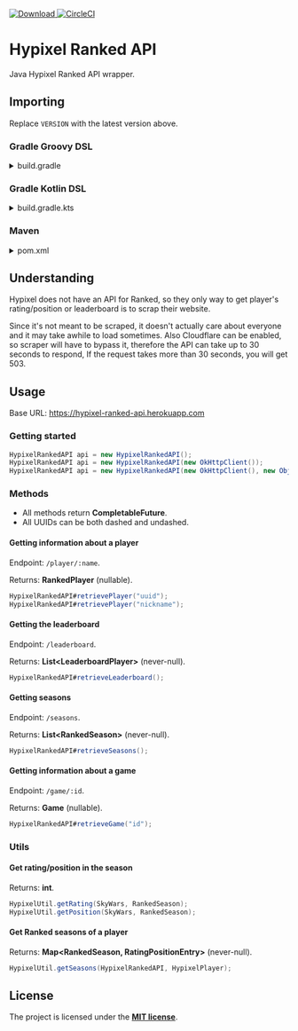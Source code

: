[ ![Download](https://api.bintray.com/packages/mdashlw/maven/hypixel-ranked-api/images/download.svg) ](https://bintray.com/mdashlw/maven/hypixel-ranked-api/_latestVersion)
[![CircleCI](https://circleci.com/gh/mdashlw/hypixel-ranked-api.svg?style=svg)](https://circleci.com/gh/mdashlw/hypixel-ranked-api)

# Hypixel Ranked API

Java Hypixel Ranked API wrapper.

## Importing

Replace `VERSION` with the latest version above.

### Gradle Groovy DSL

<details><summary>build.gradle</summary>
<p>

```gradle
repositories {
    jcenter()
}

dependencies {
    implementation 'ru.mdashlw.hypixel:hypixel-ranked-api:VERSION'
}
```

</p>
</details>

### Gradle Kotlin DSL

<details><summary>build.gradle.kts</summary>
<p>

```kotlin
repositories {
    jcenter()
}

dependencies {
    implementation("ru.mdashlw.hypixel:hypixel-ranked-api:VERSION")
}
```

</p>
</details>

### Maven

<details><summary>pom.xml</summary>
<p>

```xml
<depedencies>
    <dependency>
        <groupId>ru.mdashlw.hypixel</groupId>
        <artifactId>hypixel-ranked-api</artifactId>
        <version>VERSION</version>
  </dependency>
</depedencies>

<repositories>
    <repository>
      <id>jcenter</id>
      <name>JCenter</name>
      <url>https://jcenter.bintray.com/</url>
    </repository>
</repositories>
```

</p>
</details>

## Understanding

Hypixel does not have an API for Ranked, so they only way to get player's rating/position or leaderboard is to scrap their website.

Since it's not meant to be scraped, it doesn't actually care about everyone and it may take awhile to load sometimes.
Also Cloudflare can be enabled, so scraper will have to bypass it, therefore the API can take up to 30 seconds to respond,
If the request takes more than 30 seconds, you will get 503.

## Usage

Base URL: https://hypixel-ranked-api.herokuapp.com

### Getting started

```java
HypixelRankedAPI api = new HypixelRankedAPI();
HypixelRankedAPI api = new HypixelRankedAPI(new OkHttpClient());
HypixelRankedAPI api = new HypixelRankedAPI(new OkHttpClient(), new ObjectMapper());
```

### Methods

* All methods return **CompletableFuture**.
* All UUIDs can be both dashed and undashed.

#### Getting information about a player

Endpoint: `/player/:name`.

Returns: **RankedPlayer** (nullable).

```java
HypixelRankedAPI#retrievePlayer("uuid");
HypixelRankedAPI#retrievePlayer("nickname");
```

#### Getting the leaderboard

Endpoint: `/leaderboard`.

Returns: **List\<LeaderboardPlayer>** (never-null).

```java
HypixelRankedAPI#retrieveLeaderboard();
```

#### Getting seasons

Endpoint: `/seasons`.

Returns: **List\<RankedSeason>** (never-null).

```java
HypixelRankedAPI#retrieveSeasons();
```

#### Getting information about a game

Endpoint: `/game/:id`.

Returns: **Game** (nullable).

```java
HypixelRankedAPI#retrieveGame("id");
```

### Utils

#### Get rating/position in the season

Returns: **int**.

```java
HypixelUtil.getRating(SkyWars, RankedSeason);
HypixelUtil.getPosition(SkyWars, RankedSeason);
```

#### Get Ranked seasons of a player

Returns: **Map\<RankedSeason, RatingPositionEntry>** (never-null).

```java
HypixelUtil.getSeasons(HypixelRankedAPI, HypixelPlayer);
```

## License

The project is licensed under the **[MIT license](https://choosealicense.com/licenses/mit/)**.
